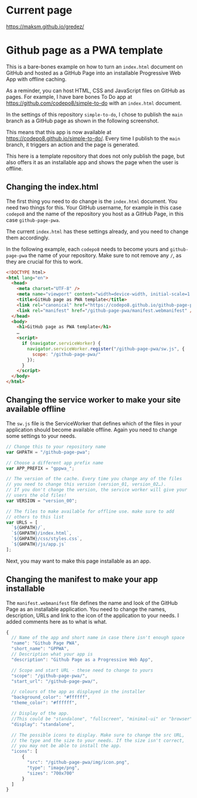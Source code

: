 # Current page

https://maksm.github.io/gredez/

# Github page as a PWA template

This is a bare-bones example on how to turn an `index.html` document on GitHub and hosted as a GitHub Page into an installable Progressive Web App with offline caching.

As a reminder, you can host HTML, CSS and JavaScript files on GitHub as pages. For example, I have bare bones To Do app at https://github.com/codepo8/simple-to-do with an `index.html` document.

In the settings of this repository `simple-to-do`, I chose to publish the `main` branch as a GitHub page as shown in the following screenshot.

This means that this app is now available at https://codepo8.github.io/simple-to-do/. Every time I publish to the `main` branch, it triggers an action and the page is generated.

This here is a template repository that does not only publish the page, but also offers it as an installable app and shows the page when the user is offline.

## Changing the index.html

The first thing you need to do change is the `index.html` document. You need two things for this. Your GitHub username, for example in this case `codepo8` and the name of the repository you host as a GitHub Page, in this case `github-page-pwa`.

The current `index.html` has these settings already, and you need to change them accordingly.

In the following example, each `codepo8` needs to become yours and `github-page-pwa` the name of your repository. Make sure to not remove any `/`, as they are crucial for this to work.

```html
<!DOCTYPE html>
<html lang="en">
  <head>
    <meta charset="UTF-8" />
    <meta name="viewport" content="width=device-width, initial-scale=1.0" />
    <title>GitHub page as PWA template</title>
    <link rel="canonical" href="https://codepo8.github.io/github-page-pwa/" />
    <link rel="manifest" href="/github-page-pwa/manifest.webmanifest" />
  </head>
  <body>
    <h1>GitHub page as PWA template</h1>
    …
    <script>
      if (navigator.serviceWorker) {
        navigator.serviceWorker.register("/github-page-pwa/sw.js", {
          scope: "/github-page-pwa/"
        });
      }
    </script>
  </body>
</html>
```

## Changing the service worker to make your site available offline

The `sw.js` file is the ServiceWorker that defines which of the files in your application should become available offline. Again you need to change some settings to your needs.

```javascript
// Change this to your repository name
var GHPATH = "/github-page-pwa";

// Choose a different app prefix name
var APP_PREFIX = "gppwa_";

// The version of the cache. Every time you change any of the files
// you need to change this version (version_01, version_02…).
// If you don't change the version, the service worker will give your
// users the old files!
var VERSION = "version_00";

// The files to make available for offline use. make sure to add
// others to this list
var URLS = [
  `${GHPATH}/`,
  `${GHPATH}/index.html`,
  `${GHPATH}/css/styles.css`,
  `${GHPATH}/js/app.js`
];
```

Next, you may want to make this page installable as an app.

## Changing the manifest to make your app installable

The `manifest.webmanifest` file defines the name and look of the GitHub Page as an installable application. You need to change the names, description, URLs and link to the icon of the application to your needs. I added comments here as to what is what.

```javascript
{
  // Name of the app and short name in case there isn't enough space
  "name": "Github Page PWA",
  "short_name": "GPPWA",
  // Description what your app is
  "description": "Github Page as a Progressive Web App",

  // Scope and start URL - these need to change to yours
  "scope": "/github-page-pwa/",
  "start_url": "/github-page-pwa/",

  // colours of the app as displayed in the installer
  "background_color": "#ffffff",
  "theme_color": "#ffffff",

  // Display of the app.
  //This could be "standalone", "fullscreen", "minimal-ui" or "browser"
  "display": "standalone",

  // The possible icons to display. Make sure to change the src URL,
  // the type and the size to your needs. If the size isn't correct,
  // you may not be able to install the app.
  "icons": [
      {
        "src": "/github-page-pwa/img/icon.png",
        "type": "image/png",
        "sizes": "700x700"
      }
  ]
}
```
